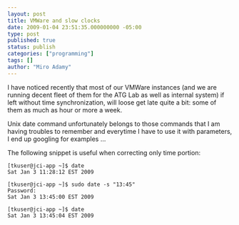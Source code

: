 ```yaml
---
layout: post
title: VMWare and slow clocks
date: 2009-01-04 23:51:35.000000000 -05:00
type: post
published: true
status: publish
categories: ["programming"]
tags: []
author: "Miro Adamy"
---
```

<p>I have noticed recently that most of our VMWare instances (and we are running decent fleet of them for the ATG Lab as well as internal system) if left without time synchronization, will loose get late quite a bit: some of them as much as hour or more a week.</p>
<p>Unix date command unfortunately belongs to those commands that I am having troubles to remember and everytime I have to use it with parameters, I end up googling for examples ...</p>
<p>The following snippet is useful when correcting only time portion:</p>

```
[tkuser@jci-app ~]$ date
Sat Jan 3 11:28:12 EST 2009

[tkuser@jci-app ~]$ sudo date -s "13:45"
Password:
Sat Jan 3 13:45:00 EST 2009

[tkuser@jci-app ~]$ date
Sat Jan 3 13:45:04 EST 2009
```
